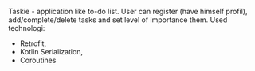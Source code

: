 Taskie - application like to-do list. User can register (have himself profil), add/complete/delete tasks and set level of importance them.
Used technologi:
- Retrofit,
- Kotlin Serialization,
- Coroutines
